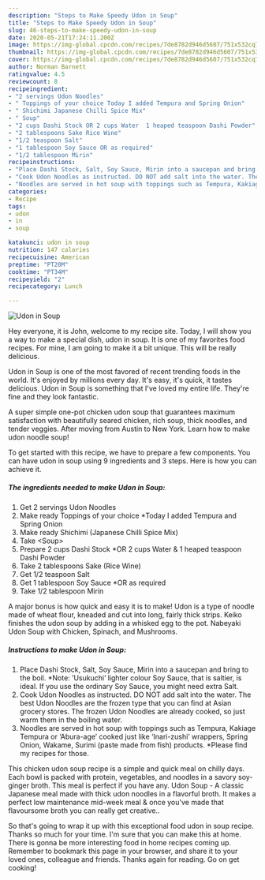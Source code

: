 ```yaml
---
description: "Steps to Make Speedy Udon in Soup"
title: "Steps to Make Speedy Udon in Soup"
slug: 46-steps-to-make-speedy-udon-in-soup
date: 2020-05-21T17:24:11.200Z
image: https://img-global.cpcdn.com/recipes/7de8782d946d5607/751x532cq70/udon-in-soup-recipe-main-photo.jpg
thumbnail: https://img-global.cpcdn.com/recipes/7de8782d946d5607/751x532cq70/udon-in-soup-recipe-main-photo.jpg
cover: https://img-global.cpcdn.com/recipes/7de8782d946d5607/751x532cq70/udon-in-soup-recipe-main-photo.jpg
author: Norman Barnett
ratingvalue: 4.5
reviewcount: 8
recipeingredient:
- "2 servings Udon Noodles"
- " Toppings of your choice Today I added Tempura and Spring Onion"
- " Shichimi Japanese Chilli Spice Mix"
- " Soup"
- "2 cups Dashi Stock OR 2 cups Water  1 heaped teaspoon Dashi Powder"
- "2 tablespoons Sake Rice Wine"
- "1/2 teaspoon Salt"
- "1 tablespoon Soy Sauce OR as required"
- "1/2 tablespoon Mirin"
recipeinstructions:
- "Place Dashi Stock, Salt, Soy Sauce, Mirin into a saucepan and bring to the boil. *Note: ’Usukuchi’ lighter colour Soy Sauce, that is saltier, is ideal. If you use the ordinary Soy Sauce, you might need extra Salt."
- "Cook Udon Noodles as instructed. DO NOT add salt into the water. The best Udon Noodles are the frozen type that you can find at Asian grocery stores. The frozen Udon Noodles are already cooked, so just warm them in the boiling water."
- "Noodles are served in hot soup with toppings such as Tempura, Kakiage Tempura or ‘Abura-age’ cooked just like ‘Inari-zushi’ wrappers, Spring Onion, Wakame, Surimi (paste made from fish) products. *Please find my recipes for those."
categories:
- Recipe
tags:
- udon
- in
- soup

katakunci: udon in soup 
nutrition: 147 calories
recipecuisine: American
preptime: "PT20M"
cooktime: "PT34M"
recipeyield: "2"
recipecategory: Lunch

---
```



![Udon in Soup](https://img-global.cpcdn.com/recipes/7de8782d946d5607/751x532cq70/udon-in-soup-recipe-main-photo.jpg)

Hey everyone, it is John, welcome to my recipe site. Today, I will show you a way to make a special dish, udon in soup. It is one of my favorites food recipes. For mine, I am going to make it a bit unique. This will be really delicious.

Udon in Soup is one of the most favored of recent trending foods in the world. It's enjoyed by millions every day. It's easy, it's quick, it tastes delicious. Udon in Soup is something that I've loved my entire life. They're fine and they look fantastic.

A super simple one-pot chicken udon soup that guarantees maximum satisfaction with beautifully seared chicken, rich soup, thick noodles, and tender veggies. After moving from Austin to New York. Learn how to make udon noodle soup!


To get started with this recipe, we have to prepare a few components. You can have udon in soup using 9 ingredients and 3 steps. Here is how you can achieve it.

<!--inarticleads1-->

##### The ingredients needed to make Udon in Soup:

1. Get 2 servings Udon Noodles
1. Make ready  Toppings of your choice *Today I added Tempura and Spring Onion
1. Make ready  Shichimi (Japanese Chilli Spice Mix)
1. Take  &lt;Soup&gt;
1. Prepare 2 cups Dashi Stock *OR 2 cups Water &amp; 1 heaped teaspoon Dashi Powder
1. Take 2 tablespoons Sake (Rice Wine)
1. Get 1/2 teaspoon Salt
1. Get 1 tablespoon Soy Sauce *OR as required
1. Take 1/2 tablespoon Mirin


A major bonus is how quick and easy it is to make! Udon is a type of noodle made of wheat flour, kneaded and cut into long, fairly thick strips. Keiko finishes the udon soup by adding in a whisked egg to the pot. Nabeyaki Udon Soup with Chicken, Spinach, and Mushrooms. 

<!--inarticleads2-->

##### Instructions to make Udon in Soup:

1. Place Dashi Stock, Salt, Soy Sauce, Mirin into a saucepan and bring to the boil. *Note: ’Usukuchi’ lighter colour Soy Sauce, that is saltier, is ideal. If you use the ordinary Soy Sauce, you might need extra Salt.
1. Cook Udon Noodles as instructed. DO NOT add salt into the water. The best Udon Noodles are the frozen type that you can find at Asian grocery stores. The frozen Udon Noodles are already cooked, so just warm them in the boiling water.
1. Noodles are served in hot soup with toppings such as Tempura, Kakiage Tempura or ‘Abura-age’ cooked just like ‘Inari-zushi’ wrappers, Spring Onion, Wakame, Surimi (paste made from fish) products. *Please find my recipes for those.


This chicken udon soup recipe is a simple and quick meal on chilly days. Each bowl is packed with protein, vegetables, and noodles in a savory soy-ginger broth. This meal is perfect if you have any. Udon Soup - A classic Japanese meal made with thick udon noodles in a flavorful broth. It makes a perfect low maintenance mid-week meal &amp; once you&#39;ve made that flavoursome broth you can really get creative.. 

So that's going to wrap it up with this exceptional food udon in soup recipe. Thanks so much for your time. I'm sure that you can make this at home. There is gonna be more interesting food in home recipes coming up. Remember to bookmark this page in your browser, and share it to your loved ones, colleague and friends. Thanks again for reading. Go on get cooking!

